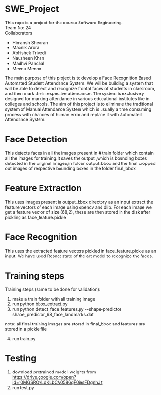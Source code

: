 # SWE_Project
This repo is a project for the course Software Engineering. 
<br/>
Team No: 24
<br/>
Collaborators
- Himansh Sheoran
- Maanik Arora
- Abhishek Trivedi
- Nausheen Khan
- Madhvi Panchal
- Meenu Menon

The main purpose of this project is to develop a Face Recognition Based Automated Student Attendance System.  We will be building a system that will be  able  to  detect  and  recognize  frontal  faces  of  students  in  classroom,  and  then mark their respective attendance.  The system is exclusively designed for marking attendance in various educational institutes like in colleges and schools.  The aim of this project is to eliminate the traditional system of Manual Attendance System which is usually a time consuming process with chances of human error and replace it with Automated Attendance System.


# Face Detection
 This detects faces in all the images present in # train folder which contain all the images for training.It saves the output ,which is bounding boxes detected in the original images,in folder output_bbox and the final cropped out images of respective bounding boxes in the folder final_bbox
 
# Feature Extraction
This uses images present in output_bbox directory as an input extract the feature vectors of each image using opencv and dlib. For each image we get a feature vector of size (68,2), these are then stored in the disk after pickling as face_feature.pickle

# Face Recognition
This uses the extracted feature vectors pickled in face_feature.pickle as an input. We have used Resnet state of the art model to recognize the faces.

# Training steps
Training steps (same to be done for validation):
1) make a train folder with all training image
2) run python bbox_extract.py
3) run python detect_face_features.py --shape-predictor shape_predictor_68_face_landmarks.dat

note: all final training images are stored in final_bbox and features are stored in a pickle file

4) run train.py

# Testing
1) download pretrained model-weights from https://drive.google.com/open?id=10MGSROvLdKLbCV0586qF0jesFDgnhJit
2) run test.py
